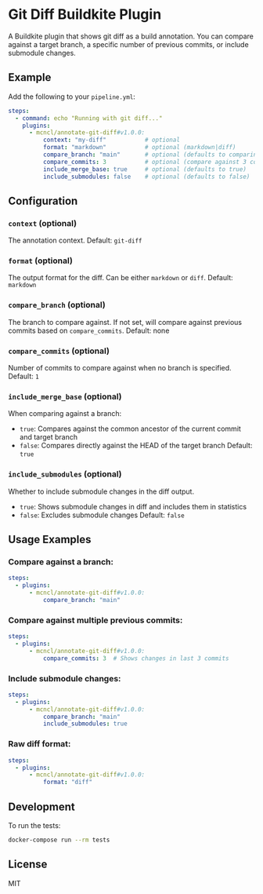 # Git Diff Buildkite Plugin

A Buildkite plugin that shows git diff as a build annotation. You can compare against a target branch, a specific number of previous commits, or include submodule changes.

## Example

Add the following to your `pipeline.yml`:

```yaml
steps:
  - command: echo "Running with git diff..."
    plugins:
      - mcncl/annotate-git-diff#v1.0.0:
          context: "my-diff"           # optional
          format: "markdown"           # optional (markdown|diff)
          compare_branch: "main"       # optional (defaults to comparing against previous commit)
          compare_commits: 3           # optional (compare against 3 commits back, ignored if compare_branch is set)
          include_merge_base: true     # optional (defaults to true)
          include_submodules: false    # optional (defaults to false)
```

## Configuration

### `context` (optional)
The annotation context. Default: `git-diff`

### `format` (optional)
The output format for the diff. Can be either `markdown` or `diff`. Default: `markdown`

### `compare_branch` (optional)
The branch to compare against. If not set, will compare against previous commits based on `compare_commits`. Default: none

### `compare_commits` (optional)
Number of commits to compare against when no branch is specified. Default: `1`

### `include_merge_base` (optional)
When comparing against a branch:
- `true`: Compares against the common ancestor of the current commit and target branch
- `false`: Compares directly against the HEAD of the target branch
Default: `true`

### `include_submodules` (optional)
Whether to include submodule changes in the diff output.
- `true`: Shows submodule changes in diff and includes them in statistics
- `false`: Excludes submodule changes
Default: `false`

## Usage Examples

### Compare against a branch:
```yaml
steps:
  - plugins:
      - mcncl/annotate-git-diff#v1.0.0:
          compare_branch: "main"
```

### Compare against multiple previous commits:
```yaml
steps:
  - plugins:
      - mcncl/annotate-git-diff#v1.0.0:
          compare_commits: 3  # Shows changes in last 3 commits
```

### Include submodule changes:
```yaml
steps:
  - plugins:
      - mcncl/annotate-git-diff#v1.0.0:
          compare_branch: "main"
          include_submodules: true
```

### Raw diff format:
```yaml
steps:
  - plugins:
      - mcncl/annotate-git-diff#v1.0.0:
          format: "diff"
```

## Development

To run the tests:

```bash
docker-compose run --rm tests
```

## License

MIT
